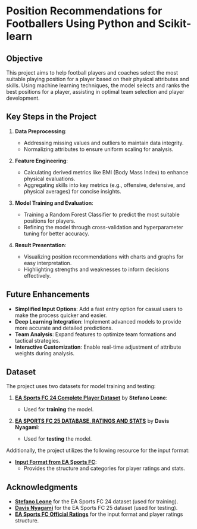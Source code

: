 # Position Recommendations for Footballers Using Python and Scikit-learn

## Objective

This project aims to help football players and coaches select the most suitable playing position for a player based on their physical attributes and skills. Using machine learning techniques, the model selects and ranks the best positions for a player, assisting in optimal team selection and player development.

## Key Steps in the Project

1. **Data Preprocessing**:
   - Addressing missing values and outliers to maintain data integrity.
   - Normalizing attributes to ensure uniform scaling for analysis.

2. **Feature Engineering**:
   - Calculating derived metrics like BMI (Body Mass Index) to enhance physical evaluations.
   - Aggregating skills into key metrics (e.g., offensive, defensive, and physical averages) for concise insights.

3. **Model Training and Evaluation**:
   - Training a Random Forest Classifier to predict the most suitable positions for players.
   - Refining the model through cross-validation and hyperparameter tuning for better accuracy.

4. **Result Presentation**:
   - Visualizing position recommendations with charts and graphs for easy interpretation.
   - Highlighting strengths and weaknesses to inform decisions effectively.

## Future Enhancements

- **Simplified Input Options**: Add a fast entry option for casual users to make the process quicker and easier.
- **Deep Learning Integration**: Implement advanced models to provide more accurate and detailed predictions.
- **Team Analysis**: Expand features to optimize team formations and tactical strategies.
- **Interactive Customization**: Enable real-time adjustment of attribute weights during analysis.

## Dataset

The project uses two datasets for model training and testing:

1. **[EA Sports FC 24 Complete Player Dataset](https://www.kaggle.com/datasets/stefanoleone992/ea-sports-fc-24-complete-player-dataset)** by **Stefano Leone**:
   - Used for **training** the model.

2. **[EA SPORTS FC 25 DATABASE, RATINGS AND STATS](https://www.kaggle.com/datasets/nyagami/ea-sports-fc-25-database-ratings-and-stats)** by **Davis Nyagami**:
   - Used for **testing** the model.

Additionally, the project utilizes the following resource for the input format:

- **[Input Format from EA Sports FC](https://www.ea.com/games/ea-sports-fc/ratings/player-ratings/kylian-mbappe/231747)**: 
  - Provides the structure and categories for player ratings and stats.

## Acknowledgments

- **[Stefano Leone](https://www.kaggle.com/stefanoleone992)** for the EA Sports FC 24 dataset (used for training).
- **[Davis Nyagami](https://www.kaggle.com/nyagami)** for the EA Sports FC 25 dataset (used for testing).
- **[EA Sports FC Official Ratings](https://www.ea.com/games/ea-sports-fc/ratings)** for the input format and player ratings structure.


